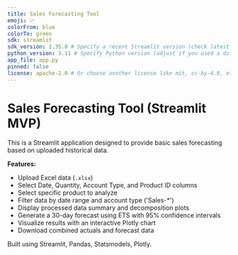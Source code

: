 ```yaml
---
title: Sales Forecasting Tool
emoji: 📈
colorFrom: blue
colorTo: green
sdk: streamlit
sdk_version: 1.35.0 # Specify a recent Streamlit version (check latest if needed)
python_version: 3.11 # Specify Python version (adjust if you used a different one locally, 3.11 often good)
app_file: app.py
pinned: false
license: apache-2.0 # Or choose another license like mit, cc-by-4.0, etc.
---
```


# Sales Forecasting Tool (Streamlit MVP)

This is a Streamlit application designed to provide basic sales forecasting based on uploaded historical data.

**Features:**
*   Upload Excel data (`.xlsx`)
*   Select Date, Quantity, Account Type, and Product ID columns
*   Select specific product to analyze
*   Filter data by date range and account type ('Sales-*')
*   Display processed data summary and decomposition plots
*   Generate a 30-day forecast using ETS with 95% confidence intervals
*   Visualize results with an interactive Plotly chart
*   Download combined actuals and forecast data

Built using Streamlit, Pandas, Statsmodels, Plotly.